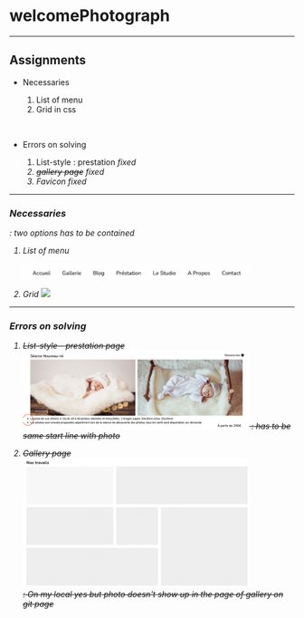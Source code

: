 # welcomePhotograph

---

## Assignments

- Necessaries

  1. List of menu
  2. Grid in css

<br>

- Errors on solving

  1. List-style : prestation <em>fixed<em>
  2. <strike>gallery page</strike> <em>fixed<em>
  3. Favicon
     <em>fixed<em>

---

### Necessaries

: two options has to be contained

1. List of menu

      <!--![](img_md/menu.png)-->
      <img src="img_md/menu.png" width="400">
   <br>

2. Grid
   <img src="img_md/grid.png" width="300">

---

### Errors on solving

1. <strike>List-style - prestation page<strike>
   <img src="img_md/list-style.png" width="400">
   : has to be same start line with photo <br>

2. <strike>Gallery page</strike>
   <img src="img_md/gallery.png" width="400"> <br>
   : On my local yes but photo doesn't show up in the page of gallery on git page
